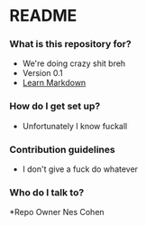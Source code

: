 # README #


### What is this repository for? ###

* We're doing crazy shit breh
* Version 0.1
* [Learn Markdown](https://bitbucket.org/tutorials/markdowndemo)

### How do I get set up? ###

* Unfortunately I know fuckall

### Contribution guidelines ###

* I don't give a fuck do whatever

### Who do I talk to? ###

*Repo Owner Nes Cohen